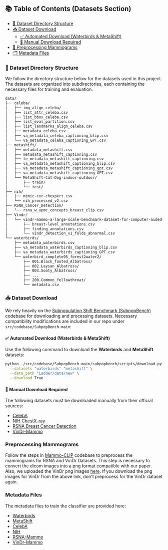 ## 📚 Table of Contents (Datasets Section)

- [📁 Dataset Directory Structure](#-dataset-directory-structure)
- [📥 Dataset Download](#-dataset-download)
  - [✅ Automated Download (Waterbirds & MetaShift)](#-automated-download-waterbirds--metashift)
  - [📎 Manual Download Required](#-manual-download-required)
- [🧪 Preprocessing Mammograms](#preprocessing-mammograms)
- [🗂️ Metadata Files](#metadata-files)


### 📁 Dataset Directory Structure

We follow the directory structure below for the datasets used in this project. The datasets are organized into
subdirectories, each containing the necessary files for training and evaluation.

```bash
data/
├── celeba/
│   ├── img_align_celeba/
│   ├── list_attr_celeba.csv
│   ├── list_bbox_celeba.csv
│   ├── list_eval_partition.csv
│   ├── list_landmarks_align_celeba.csv
│   ├── metadata_celeba.csv
│   ├── va_metadata_celeba_captioning_blip.csv
│   └── va_metadata_celeba_captioning_GPT.csv
├── metashift/
│   ├── metadata_metashift.csv
│   ├── metadata_metashift_captioning.csv
│   ├── te_metadata_metashift_captioning.csv
│   ├── va_metadata_metashift_captioning_blip.csv
│   ├── va_metadata_metashift_captioning_gpt.csv
│   ├── va_metadata_metashift_captioning_GPT.csv
│   └── MetaShift-Cat-Dog-indoor-outdoor/
│       ├── train/
│       └── test/
├── nih/
│   ├── mimic-cxr-chexpert.csv
│   └── nih_processed_v2.csv
├── RSNA_Cancer_Detection/
│   └── rsna_w_upmc_concepts_breast_clip.csv
├── Vindr/
│   └── vindr-mammo-a-large-scale-benchmark-dataset-for-computer-aided-detection-and-diagnosis-in-full-field-digital-mammography-1.0.0/
│       ├── breast-level_annotations.csv
│       ├── finding_annotations.csv
│       └── vindr_detection_v1_folds_abnormal.csv
└── waterbirds/
    ├── metadata_waterbirds.csv
    ├── va_metadata_waterbirds_captioning_blip.csv
    ├── va_metadata_waterbirds_captioning_GPT.csv
    └── waterbird_complete95_forest2water2/
        ├── 001.Black_footed_Albatross/
        ├── 002.Laysan_Albatross/
        ├── 003.Sooty_Albatross/
        ├── ...
        ├── 200.Common_Yellowthroat/
        └── metadata.csv
```

### 📥 Dataset Download

We rely heavily on the [Subpopulation Shift Benchmark (SubpopBench)](https://github.com/YyzHarry/SubpopBench) codebase
for downloading and processing datasets. Necessary compatibility modifications are included in our repo
under `src/codebase/SubpopBench-main`:

#### ✅ Automated Download (Waterbirds & MetaShift)

Use the following command to download the **Waterbirds** and **MetaShift** datasets:

```bash
python ./src/codebase/SubpopBench-main/subpopbench/scripts/download.py \
  --datasets "waterbirds" "metashift" \
  --data_path "Ladder/data/new" \
  --download True
```

#### 📎 Manual Download Required

The following datasets must be downloaded manually from their official sources:

- [CelebA](https://mmlab.ie.cuhk.edu.hk/projects/CelebA.html)
- [NIH ChestX-ray](https://www.kaggle.com/datasets/nih-chest-xrays/data)
- [RSNA Breast Cancer Detection](https://www.kaggle.com/competitions/rsna-breast-cancer-detection)
- [VinDr-Mammo](https://vindr.ai/datasets/mammo)

### Preprocessing Mammograms

Follow the steps
in [Mammo-CLIP](https://github.com/batmanlab/Mammo-CLIP/tree/main?tab=readme-ov-file#pre-processing-images) codebase to
preprocess the mammograms for RSNA and VinDr Datasets. This step is necessary to convert the dicom images into a png
format compatible with our paper. Also, we uploaded the VinDr png
images [here](https://www.kaggle.com/datasets/shantanughosh/vindr-mammogram-dataset-dicom-to-png). If you download the
png images for VinDr from the above link, don't preprocess for the VinDr dataset again.

### Metadata Files
The metadata files to train the classifier are provided here:
- [Waterbirds](https://github.com/batmanlab/Ladder/blob/main/data/waterbirds/metadata_waterbirds.csv)
- [MetaShift](https://github.com/batmanlab/Ladder/blob/main/data/metashift/metadata_metashift.csv)
- [CelebA](https://github.com/batmanlab/Ladder/blob/main/data/celeba/metadata_celeba.csv)
- [NIH](https://github.com/batmanlab/Ladder/blob/main/data/nih/nih_processed_v2.csv)
- [RSNA-Mammo](https://github.com/batmanlab/Ladder/blob/main/data/RSNA_Cancer_Detection/rsna_w_upmc_concepts_breast_clip.csv)
- [VinDr-Mammo](https://github.com/batmanlab/Ladder/blob/main/data/Vindr/vindr-mammo-a-large-scale-benchmark-dataset-for-computer-aided-detection-and-diagnosis-in-full-field-digital-mammography-1.0.0/vindr_detection_v1_folds_abnormal.csv)